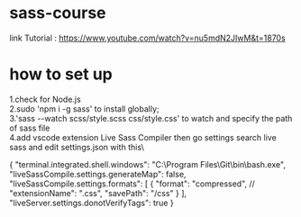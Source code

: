 # sass-course
link Tutorial : https://www.youtube.com/watch?v=nu5mdN2JIwM&t=1870s

# how to set up
1.check for Node.js \
2.sudo 'npm i -g sass' to install globally;\
3.'sass --watch scss/style.scss css/style.css' to watch and specify the path of sass file\
4.add vscode extension Live Sass Compiler then go settings search live sass and edit settings.json with this\

{
    "terminal.integrated.shell.windows": "C:\\Program Files\\Git\\bin\\bash.exe",
    "liveSassCompile.settings.generateMap": false,
    "liveSassCompile.settings.formats": [
        {
            "format": "compressed",
            // "extensionName": ".css",
            "savePath": "/css"
        }
    ],
    "liveServer.settings.donotVerifyTags": true
}